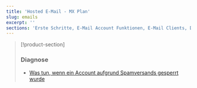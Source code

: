 ```yaml
---
title: 'Hosted E-Mail - MX Plan'
slug: emails
excerpt: ''
sections: 'Erste Schritte, E-Mail Account Funktionen, E-Mail Clients, Diagnose'
---
```


> [!product-section]
>
> ### Diagnose
>
> - [Was tun, wenn ein Account aufgrund Spamversands gesperrt wurde](https://docs.ovh.com/de/microsoft-collaborative-solutions/blocked-wegen-spam/)
>